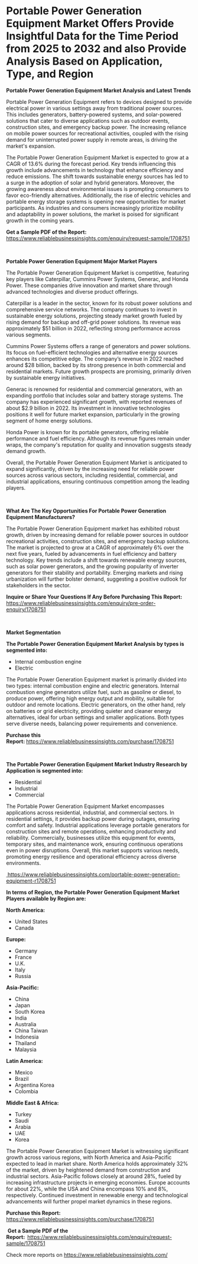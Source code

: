 <p><h1>Portable Power Generation Equipment Market Offers Provide Insightful Data for the Time Period from 2025 to 2032 and also Provide Analysis Based on Application, Type, and Region</h1></p><p><strong>Portable Power Generation Equipment Market Analysis and Latest Trends</strong></p>
<p><p>Portable Power Generation Equipment refers to devices designed to provide electrical power in various settings away from traditional power sources. This includes generators, battery-powered systems, and solar-powered solutions that cater to diverse applications such as outdoor events, construction sites, and emergency backup power. The increasing reliance on mobile power sources for recreational activities, coupled with the rising demand for uninterrupted power supply in remote areas, is driving the market's expansion.</p><p>The Portable Power Generation Equipment Market is expected to grow at a CAGR of 13.6% during the forecast period. Key trends influencing this growth include advancements in technology that enhance efficiency and reduce emissions. The shift towards sustainable energy sources has led to a surge in the adoption of solar and hybrid generators. Moreover, the growing awareness about environmental issues is prompting consumers to favor eco-friendly alternatives. Additionally, the rise of electric vehicles and portable energy storage systems is opening new opportunities for market participants. As industries and consumers increasingly prioritize mobility and adaptability in power solutions, the market is poised for significant growth in the coming years.</p></p>
<p><strong>Get a Sample PDF of the Report:&nbsp;</strong> <a href="https://www.reliablebusinessinsights.com/enquiry/request-sample/1708751?utm_campaign=1847&utm_medium=2&utm_source=Github&utm_content=ia&utm_term=10012025&utm_id=portable-power-generation-equipment">https://www.reliablebusinessinsights.com/enquiry/request-sample/1708751</a></p>
<p>&nbsp;</p>
<p><strong>Portable Power Generation Equipment Major Market Players</strong></p>
<p><p>The Portable Power Generation Equipment Market is competitive, featuring key players like Caterpillar, Cummins Power Systems, Generac, and Honda Power. These companies drive innovation and market share through advanced technologies and diverse product offerings.</p><p>Caterpillar is a leader in the sector, known for its robust power solutions and comprehensive service networks. The company continues to invest in sustainable energy solutions, projecting steady market growth fueled by rising demand for backup and off-grid power solutions. Its revenue was approximately $51 billion in 2022, reflecting strong performance across various segments.</p><p>Cummins Power Systems offers a range of generators and power solutions. Its focus on fuel-efficient technologies and alternative energy sources enhances its competitive edge. The company’s revenue in 2022 reached around $28 billion, backed by its strong presence in both commercial and residential markets. Future growth prospects are promising, primarily driven by sustainable energy initiatives.</p><p>Generac is renowned for residential and commercial generators, with an expanding portfolio that includes solar and battery storage systems. The company has experienced significant growth, with reported revenues of about $2.9 billion in 2022. Its investment in innovative technologies positions it well for future market expansion, particularly in the growing segment of home energy solutions.</p><p>Honda Power is known for its portable generators, offering reliable performance and fuel efficiency. Although its revenue figures remain under wraps, the company's reputation for quality and innovation suggests steady demand growth.</p><p>Overall, the Portable Power Generation Equipment Market is anticipated to expand significantly, driven by the increasing need for reliable power sources across various sectors, including residential, commercial, and industrial applications, ensuring continuous competition among the leading players.</p></p>
<p>&nbsp;</p>
<p><strong>What Are The Key Opportunities For Portable Power Generation Equipment Manufacturers?</strong></p>
<p><p>The Portable Power Generation Equipment market has exhibited robust growth, driven by increasing demand for reliable power sources in outdoor recreational activities, construction sites, and emergency backup solutions. The market is projected to grow at a CAGR of approximately 6% over the next five years, fueled by advancements in fuel efficiency and battery technology. Key trends include a shift towards renewable energy sources, such as solar power generators, and the growing popularity of inverter generators for their stability and portability. Emerging markets and rising urbanization will further bolster demand, suggesting a positive outlook for stakeholders in the sector.</p></p>
<p><strong>Inquire or Share Your Questions If Any Before Purchasing This Report:</strong> <a href="https://www.reliablebusinessinsights.com/enquiry/pre-order-enquiry/1708751?utm_campaign=1847&utm_medium=2&utm_source=Github&utm_content=ia&utm_term=10012025&utm_id=portable-power-generation-equipment">https://www.reliablebusinessinsights.com/enquiry/pre-order-enquiry/1708751</a></p>
<p>&nbsp;</p>
<p><strong>Market Segmentation</strong></p>
<p><strong>The Portable Power Generation Equipment Market Analysis by types is segmented into:</strong></p>
<p><ul><li>Internal combustion engine</li><li>Electric</li></ul></p>
<p><p>The Portable Power Generation Equipment market is primarily divided into two types: internal combustion engine and electric generators. Internal combustion engine generators utilize fuel, such as gasoline or diesel, to produce power, offering high energy output and mobility, suitable for outdoor and remote locations. Electric generators, on the other hand, rely on batteries or grid electricity, providing quieter and cleaner energy alternatives, ideal for urban settings and smaller applications. Both types serve diverse needs, balancing power requirements and convenience.</p></p>
<p><strong>Purchase this Report:&nbsp;</strong><a href="https://www.reliablebusinessinsights.com/purchase/1708751?utm_campaign=1847&utm_medium=2&utm_source=Github&utm_content=ia&utm_term=10012025&utm_id=portable-power-generation-equipment">https://www.reliablebusinessinsights.com/purchase/1708751</a></p>
<p>&nbsp;</p>
<p><strong>The Portable Power Generation Equipment Market Industry Research by Application is segmented into:</strong></p>
<p><ul><li>Residential</li><li>Industrial</li><li>Commercial</li></ul></p>
<p><p>The Portable Power Generation Equipment Market encompasses applications across residential, industrial, and commercial sectors. In residential settings, it provides backup power during outages, ensuring comfort and safety. Industrial applications leverage portable generators for construction sites and remote operations, enhancing productivity and reliability. Commercially, businesses utilize this equipment for events, temporary sites, and maintenance work, ensuring continuous operations even in power disruptions. Overall, this market supports various needs, promoting energy resilience and operational efficiency across diverse environments.</p></p>
<p><a href="https://www.reliablebusinessinsights.com/portable-power-generation-equipment-r1708751?utm_campaign=1847&utm_medium=2&utm_source=Github&utm_content=ia&utm_term=10012025&utm_id=portable-power-generation-equipment">&nbsp;https://www.reliablebusinessinsights.com/portable-power-generation-equipment-r1708751</a></p>
<p><strong>In terms of Region, the Portable Power Generation Equipment Market Players available by Region are:</strong></p>
<p>
    <p> <strong> North America: </strong>
        <ul>
            <li>United States</li>
            <li>Canada</li>
        </ul>
        </p> 
    <p> <strong> Europe: </strong>
        <ul>
            <li>Germany</li>
            <li>France</li>
            <li>U.K.</li>
            <li>Italy</li>
            <li>Russia</li>
        </ul>
        </p> 
    <p> <strong> Asia-Pacific: </strong>
        <ul>
            <li>China</li>
            <li>Japan</li>
            <li>South Korea</li>
            <li>India</li>
            <li>Australia</li>
            <li>China Taiwan</li>
            <li>Indonesia</li>
            <li>Thailand</li>
            <li>Malaysia</li>
        </ul>
        </p> 
    <p> <strong> Latin America: </strong>
        <ul>
            <li>Mexico</li>
            <li>Brazil</li>
            <li>Argentina Korea</li>
            <li>Colombia</li>
        </ul>
        </p> 
    <p> <strong> Middle East & Africa: </strong>
        <ul>
            <li>Turkey</li>
            <li>Saudi</li>
            <li>Arabia</li>
            <li>UAE</li>
            <li>Korea</li>
        </ul>
    </p>
    </p>
<p><p>The Portable Power Generation Equipment Market is witnessing significant growth across various regions, with North America and Asia-Pacific expected to lead in market share. North America holds approximately 32% of the market, driven by heightened demand from construction and industrial sectors. Asia-Pacific follows closely at around 28%, fueled by increasing infrastructure projects in emerging economies. Europe accounts for about 22%, while the USA and China encompass 10% and 8%, respectively. Continued investment in renewable energy and technological advancements will further propel market dynamics in these regions.</p></p>
<p><strong>Purchase this Report: </strong><a href="https://www.reliablebusinessinsights.com/purchase/1708751?utm_campaign=1847&utm_medium=2&utm_source=Github&utm_content=ia&utm_term=10012025&utm_id=portable-power-generation-equipment">https://www.reliablebusinessinsights.com/purchase/1708751</a></p>
<p>&nbsp;<strong>Get a Sample PDF of the Report:&nbsp;&nbsp;</strong><a href="https://www.reliablebusinessinsights.com/enquiry/request-sample/1708751?utm_campaign=1847&utm_medium=2&utm_source=Github&utm_content=ia&utm_term=10012025&utm_id=portable-power-generation-equipment">https://www.reliablebusinessinsights.com/enquiry/request-sample/1708751</a></p>
<p><strong></strong></p>
<p>Check more reports on <a href="https://www.reliablebusinessinsights.com/?utm_campaign=1847&utm_medium=2&utm_source=Github&utm_content=ia&utm_term=10012025&utm_id=portable-power-generation-equipment">https://www.reliablebusinessinsights.com/</a></p>